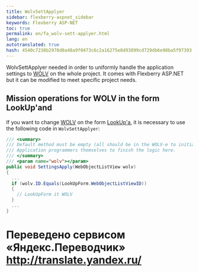 ```yaml
--- 
title: WolvSettApplyer 
sidebar: flexberry-aspnet_sidebar 
keywords: Flexberry ASP-NET 
toc: true 
permalink: en/fa_wolv-sett-applyer.html 
lang: en 
autotranslated: true 
hash: 4540c7238b2970d0a48a9f0473c6c2a16275e8d93899cd729db6e98ba5f97393 
--- 
```


WolvSettApplyer needed in order to uniformly handle the application settings to [WOLV](fa_web-object-list-view.html) on the whole project. It comes with Flexberry ASP.NET but it can be modified to meet specific project needs. 

## Mission operations for WOLV in the form LookUp'and 

If you want to change [WOLV](fa_web-object-list-view.html) on the form [LookUp'a](fa_lookup-overview.html), it is necessary to use the following code in `WolvSettApplyer`: 

```csharp
/// <summary> 
/// Default method must be empty (all should be in the WOLV-e to initialize) 
/// Application programmers themselves to finish the logic here. 
/// </summary> 
/// <param name="wolv"></param> 
public void SettingsApply(WebObjectListView wolv)
{
  ...
  if (wolv.ID.Equals(LookUpForm.WebObjectListViewID))
  {
    // LookUpForm it WOLV 
  }
  ...
}
``` 



 # Переведено сервисом «Яндекс.Переводчик» http://translate.yandex.ru/